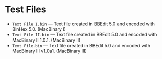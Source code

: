 Test Files
==========

* `Text File I.bin` — Text file created in BBEdit 5.0 and encoded with BinHex 5.0. (MacBinary I)
* `Text File II.bin` — Text file created in BBEdit 5.0 and encoded with MacBinary II 1.0.1. (MacBinary II)
* `Text File.bin` — Text file created in BBEdit 5.0 and encoded with MacBinary III v1.0a1. (MacBinary III)

